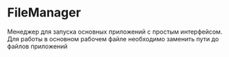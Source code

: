# FileManager
Менеджер для запуска основных приложений с простым интерфейсом.
Для работы в основном рабочем файле необходимо заменить пути до файлов приложений
